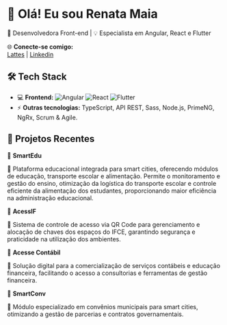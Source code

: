 # 👋 Olá! Eu sou Renata Maia  
🚀 Desenvolvedora Front-end | 💡 Especialista em Angular, React e Flutter  

🌐 **Conecte-se comigo:**  
[Lattes](http://lattes.cnpq.br/3463643506770044) | [Linkedin](www.linkedin.com/in/renata-maia-b0949a355) 

## 🛠️ **Tech Stack**
- 💻 **Frontend:** ![Angular](https://img.shields.io/badge/-Angular-red?style=flat-square&logo=angular) ![React](https://img.shields.io/badge/-React-blue?style=flat-square&logo=react) ![Flutter](https://img.shields.io/badge/-Flutter-blue?style=flat-square&logo=flutter)
- ⚡ **Outras tecnologias:** TypeScript, API REST, Sass, Node.js, PrimeNG, NgRx, Scrum & Agile.

## 🚀 **Projetos Recentes**

🔹 **SmartEdu** 

📌 Plataforma educacional integrada para smart cities, oferecendo módulos de educação, transporte escolar e alimentação. Permite o monitoramento e gestão do ensino, otimização da logística do transporte escolar e controle eficiente da alimentação dos estudantes, proporcionando maior eficiência na administração educacional.

🔹 **AcessIF** 

📌 Sistema de controle de acesso via QR Code para gerenciamento e alocação de chaves dos espaços do IFCE, garantindo segurança e praticidade na utilização dos ambientes.

🔹 **Acesse Contábil**

📌 Solução digital para a comercialização de serviços contábeis e educação financeira, facilitando o acesso a consultorias e ferramentas de gestão financeira.

🔹 **SmartConv**  

📌 Módulo especializado em convênios municipais para smart cities, otimizando a gestão de parcerias e contratos governamentais.

